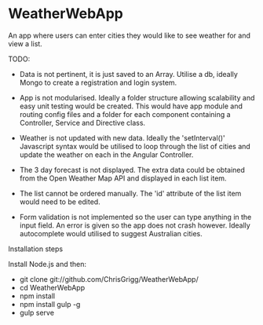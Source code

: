 # WeatherWebApp

An app where users can enter cities they would like to see weather for and view a list.

TODO:

- Data is not pertinent, it is just saved to an Array. Utilise a db, ideally Mongo to create a registration and login system.
- App is not modularised. Ideally a folder structure allowing scalability and easy unit testing would be created. This would have app module and routing config files and a folder for each component containing a Controller, Service and Directive class.

- Weather is not updated with new data. Ideally the 'setInterval()' Javascript syntax would be utilised to loop through the list of cities and update the weather on each in the Angular Controller.
- The 3 day forecast is not displayed. The extra data could be obtained from the Open Weather Map API and displayed in each list item.
- The list cannot be ordered manually. The 'id' attribute of the list item would need to be edited.
- Form validation is not implemented so the user can type anything in the input field. An error is given so the app does not crash however. Ideally autocomplete would utilised to suggest Australian cities.

Installation steps

Install Node.js and then:

- git clone git://github.com/ChrisGrigg/WeatherWebApp/
- cd WeatherWebApp
- npm install
- npm install gulp -g
- gulp serve
